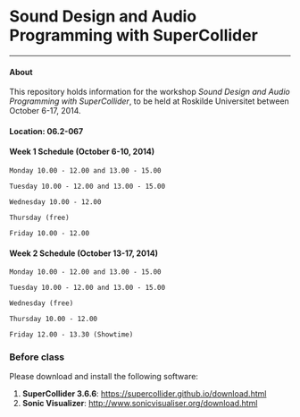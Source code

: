 # Sound Design and Audio Programming with SuperCollider
***

#### About
This repository holds information for the workshop *Sound Design and Audio Programming with SuperCollider*, to be held at Roskilde Universitet between October 6-17, 2014.

#### Location: 06.2-067

#### Week 1 Schedule (October 6-10, 2014)
	Monday 10.00 - 12.00 and 13.00 - 15.00

	Tuesday 10.00 - 12.00 and 13.00 - 15.00

	Wednesday 10.00 - 12.00

	Thursday (free)

	Friday 10.00 - 12.00

#### Week 2 Schedule (October 13-17, 2014)
	Monday 10.00 - 12.00 and 13.00 - 15.00

	Tuesday 10.00 - 12.00 and 13.00 - 15.00

	Wednesday (free)

	Thursday 10.00 - 12.00

	Friday 12.00 - 13.30 (Showtime)

### Before class
Please download and install the following software:

1. **SuperCollider 3.6.6**: <https://supercollider.github.io/download.html>
2. **Sonic Visualizer**: <http://www.sonicvisualiser.org/download.html>